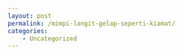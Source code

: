 ```yaml
---
layout: post
permalink: /mimpi-langit-gelap-seperti-kiamat/
categories:
    - Uncategorized
---
```


